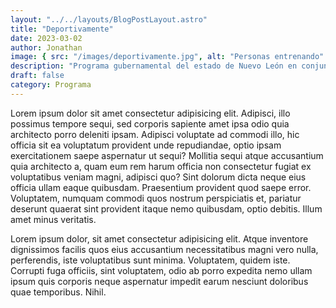 ```yaml
---
layout: "../../layouts/BlogPostLayout.astro"
title: "Deportivamente"
date: 2023-03-02
author: Jonathan
image: { src: "/images/deportivamente.jpg", alt: "Personas entrenando" }
description: "Programa gubernamental del estado de Nuevo León en conjunto con Terapia en Movimiento"
draft: false
category: Programa
---
```


Lorem ipsum dolor sit amet consectetur adipisicing elit. Adipisci, illo possimus tempore sequi, sed corporis sapiente amet ipsa odio quia architecto porro deleniti ipsam. Adipisci voluptate ad commodi illo, hic officia sit ea voluptatum provident unde repudiandae, optio ipsam exercitationem saepe aspernatur ut sequi? Mollitia sequi atque accusantium quia architecto a, quam eum rem harum officia non consectetur fugiat ex voluptatibus veniam magni, adipisci quo? Sint dolorum dicta neque eius officia ullam eaque quibusdam. Praesentium provident quod saepe error. Voluptatem, numquam commodi quos nostrum perspiciatis et, pariatur deserunt quaerat sint provident itaque nemo quibusdam, optio debitis. Illum amet minus veritatis.

Lorem ipsum dolor, sit amet consectetur adipisicing elit. Atque inventore dignissimos facilis quos eius accusantium necessitatibus magni vero nulla, perferendis, iste voluptatibus sunt minima. Voluptatem, quidem iste. Corrupti fuga officiis, sint voluptatem, odio ab porro expedita nemo ullam ipsum quis corporis neque aspernatur impedit earum nesciunt doloribus quae temporibus. Nihil.
